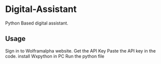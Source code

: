 # Digital-Assistant

Python Based digital assistant.

## Usage

Sign in to Wolframalpha website.
Get the API Key
Paste the API key in the code.
install Wxpython in PC
Run the python file
